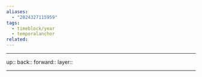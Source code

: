 ```yaml
---
aliases:
  - "2024327115959"
tags:
  - timeblock/year
  - temporalanchor
related:
---
```




***

up:: 
back:: 
forward:: 
layer:: 

***

